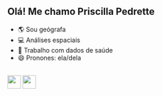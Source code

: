 ## Olá! Me chamo Priscilla Pedrette

- 🌎 Sou geógrafa
- 💻 Análises espaciais
- 📌 Trabalho com dados de saúde 
- 😄 Pronones: ela/dela
</div>
<div style="display: inline_block"><br>
<img align="center" height="30" width=="40" src="https://cdn.jsdelivr.net/gh/devicons/devicon@latest/icons/python/python-original.svg" />
<img align="center" height="30" width=="40" src="https://cdn.jsdelivr.net/gh/devicons/devicon@latest/icons/rstudio/rstudio-original.svg" />                    
</div>
